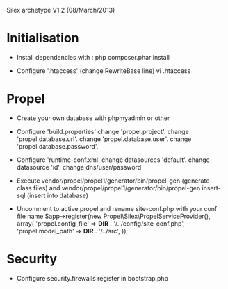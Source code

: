 Silex archetype V1.2 (08/March/2013)

Initialisation
=============

- Install dependencies with : 
    php composer.phar install

- Configure '.htaccess' (change RewriteBase line)
    vi .htaccess

Propel
======

- Create your own database with phpmyadmin or other
    
- Configure 'build.properties'
    change 'propel.project'.
    change 'propel.database.url'.
    change 'propel.database.user'.
    change 'propel.database.password'.
    
- Configure 'runtime-conf.xml'
    change datasources 'default'.
    change datasource 'id'.
    change dns/user/password
    
- Execute 
    vendor/propel/propel1/generator/bin/propel-gen (generate class files)
    and 
    vendor/propel/propel1/generator/bin/propel-gen insert-sql (insert into database)
    
- Uncomment to active propel and rename site-conf.php with your conf file name
    $app->register(new Propel\Silex\PropelServiceProvider(), array(
    'propel.config_file' => __DIR__ . '/../config/site-conf.php',
    'propel.model_path'  => __DIR__ . '/../src',
    ));

Security
=============

- Configure security.firewalls register in bootstrap.php
